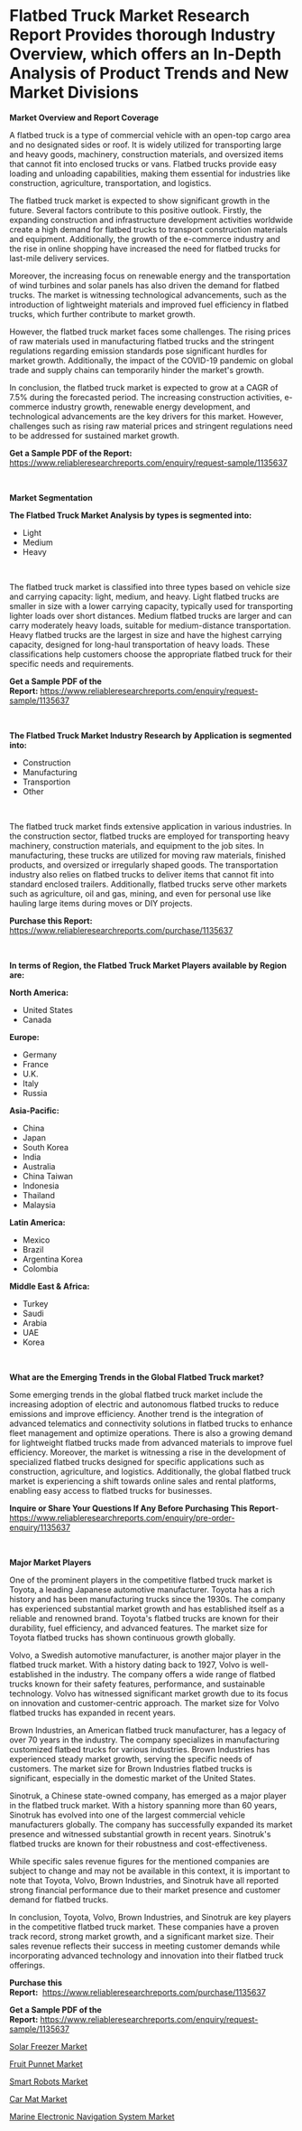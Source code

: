 <p><h1>Flatbed Truck Market Research Report Provides thorough Industry Overview, which offers an In-Depth Analysis of Product Trends and New Market Divisions</h1></p><p><strong>Market Overview and Report Coverage</strong></p>
<p><p>A flatbed truck is a type of commercial vehicle with an open-top cargo area and no designated sides or roof. It is widely utilized for transporting large and heavy goods, machinery, construction materials, and oversized items that cannot fit into enclosed trucks or vans. Flatbed trucks provide easy loading and unloading capabilities, making them essential for industries like construction, agriculture, transportation, and logistics. </p><p>The flatbed truck market is expected to show significant growth in the future. Several factors contribute to this positive outlook. Firstly, the expanding construction and infrastructure development activities worldwide create a high demand for flatbed trucks to transport construction materials and equipment. Additionally, the growth of the e-commerce industry and the rise in online shopping have increased the need for flatbed trucks for last-mile delivery services. </p><p>Moreover, the increasing focus on renewable energy and the transportation of wind turbines and solar panels has also driven the demand for flatbed trucks. The market is witnessing technological advancements, such as the introduction of lightweight materials and improved fuel efficiency in flatbed trucks, which further contribute to market growth.</p><p>However, the flatbed truck market faces some challenges. The rising prices of raw materials used in manufacturing flatbed trucks and the stringent regulations regarding emission standards pose significant hurdles for market growth. Additionally, the impact of the COVID-19 pandemic on global trade and supply chains can temporarily hinder the market's growth.</p><p>In conclusion, the flatbed truck market is expected to grow at a CAGR of 7.5% during the forecasted period. The increasing construction activities, e-commerce industry growth, renewable energy development, and technological advancements are the key drivers for this market. However, challenges such as rising raw material prices and stringent regulations need to be addressed for sustained market growth.</p></p>
<p><strong>Get a Sample PDF of the Report:</strong> <a href="https://www.reliableresearchreports.com/enquiry/request-sample/1135637">https://www.reliableresearchreports.com/enquiry/request-sample/1135637</a></p>
<p>&nbsp;</p>
<p><strong>Market Segmentation</strong></p>
<p><strong>The Flatbed Truck Market Analysis by types is segmented into:</strong></p>
<p><ul><li>Light</li><li>Medium</li><li>Heavy</li></ul></p>
<p>&nbsp;</p>
<p><p>The flatbed truck market is classified into three types based on vehicle size and carrying capacity: light, medium, and heavy. Light flatbed trucks are smaller in size with a lower carrying capacity, typically used for transporting lighter loads over short distances. Medium flatbed trucks are larger and can carry moderately heavy loads, suitable for medium-distance transportation. Heavy flatbed trucks are the largest in size and have the highest carrying capacity, designed for long-haul transportation of heavy loads. These classifications help customers choose the appropriate flatbed truck for their specific needs and requirements.</p></p>
<p><strong>Get a Sample PDF of the Report:</strong>&nbsp;<a href="https://www.reliableresearchreports.com/enquiry/request-sample/1135637">https://www.reliableresearchreports.com/enquiry/request-sample/1135637</a></p>
<p>&nbsp;</p>
<p><strong>The Flatbed Truck Market Industry Research by Application is segmented into:</strong></p>
<p><ul><li>Construction</li><li>Manufacturing</li><li>Transportion</li><li>Other</li></ul></p>
<p>&nbsp;</p>
<p><p>The flatbed truck market finds extensive application in various industries. In the construction sector, flatbed trucks are employed for transporting heavy machinery, construction materials, and equipment to the job sites. In manufacturing, these trucks are utilized for moving raw materials, finished products, and oversized or irregularly shaped goods. The transportation industry also relies on flatbed trucks to deliver items that cannot fit into standard enclosed trailers. Additionally, flatbed trucks serve other markets such as agriculture, oil and gas, mining, and even for personal use like hauling large items during moves or DIY projects.</p></p>
<p><strong>Purchase this Report:</strong>&nbsp; <a href="https://www.reliableresearchreports.com/purchase/1135637">https://www.reliableresearchreports.com/purchase/1135637</a></p>
<p>&nbsp;</p>
<p><strong>In terms of Region, the Flatbed Truck Market Players available by Region are:</strong></p>
<p>
    <p> <strong> North America: </strong>
        <ul>
            <li>United States</li>
            <li>Canada</li>
        </ul>
        </p> 
    <p> <strong> Europe: </strong>
        <ul>
            <li>Germany</li>
            <li>France</li>
            <li>U.K.</li>
            <li>Italy</li>
            <li>Russia</li>
        </ul>
        </p> 
    <p> <strong> Asia-Pacific: </strong>
        <ul>
            <li>China</li>
            <li>Japan</li>
            <li>South Korea</li>
            <li>India</li>
            <li>Australia</li>
            <li>China Taiwan</li>
            <li>Indonesia</li>
            <li>Thailand</li>
            <li>Malaysia</li>
        </ul>
        </p> 
    <p> <strong> Latin America: </strong>
        <ul>
            <li>Mexico</li>
            <li>Brazil</li>
            <li>Argentina Korea</li>
            <li>Colombia</li>
        </ul>
        </p> 
    <p> <strong> Middle East & Africa: </strong>
        <ul>
            <li>Turkey</li>
            <li>Saudi</li>
            <li>Arabia</li>
            <li>UAE</li>
            <li>Korea</li>
        </ul>
    </p>
    </p>
<p>&nbsp;</p>
<p><strong>What are the Emerging Trends in the Global Flatbed Truck market?</strong></p>
<p><p>Some emerging trends in the global flatbed truck market include the increasing adoption of electric and autonomous flatbed trucks to reduce emissions and improve efficiency. Another trend is the integration of advanced telematics and connectivity solutions in flatbed trucks to enhance fleet management and optimize operations. There is also a growing demand for lightweight flatbed trucks made from advanced materials to improve fuel efficiency. Moreover, the market is witnessing a rise in the development of specialized flatbed trucks designed for specific applications such as construction, agriculture, and logistics. Additionally, the global flatbed truck market is experiencing a shift towards online sales and rental platforms, enabling easy access to flatbed trucks for businesses.</p></p>
<p><strong>Inquire or Share Your Questions If Any Before Purchasing This Report</strong>- <a href="https://www.reliableresearchreports.com/enquiry/pre-order-enquiry/1135637">https://www.reliableresearchreports.com/enquiry/pre-order-enquiry/1135637</a></p>
<p>&nbsp;</p>
<p><strong>Major Market Players</strong></p>
<p><p>One of the prominent players in the competitive flatbed truck market is Toyota, a leading Japanese automotive manufacturer. Toyota has a rich history and has been manufacturing trucks since the 1930s. The company has experienced substantial market growth and has established itself as a reliable and renowned brand. Toyota's flatbed trucks are known for their durability, fuel efficiency, and advanced features. The market size for Toyota flatbed trucks has shown continuous growth globally.</p><p>Volvo, a Swedish automotive manufacturer, is another major player in the flatbed truck market. With a history dating back to 1927, Volvo is well-established in the industry. The company offers a wide range of flatbed trucks known for their safety features, performance, and sustainable technology. Volvo has witnessed significant market growth due to its focus on innovation and customer-centric approach. The market size for Volvo flatbed trucks has expanded in recent years.</p><p>Brown Industries, an American flatbed truck manufacturer, has a legacy of over 70 years in the industry. The company specializes in manufacturing customized flatbed trucks for various industries. Brown Industries has experienced steady market growth, serving the specific needs of customers. The market size for Brown Industries flatbed trucks is significant, especially in the domestic market of the United States.</p><p>Sinotruk, a Chinese state-owned company, has emerged as a major player in the flatbed truck market. With a history spanning more than 60 years, Sinotruk has evolved into one of the largest commercial vehicle manufacturers globally. The company has successfully expanded its market presence and witnessed substantial growth in recent years. Sinotruk's flatbed trucks are known for their robustness and cost-effectiveness.</p><p>While specific sales revenue figures for the mentioned companies are subject to change and may not be available in this context, it is important to note that Toyota, Volvo, Brown Industries, and Sinotruk have all reported strong financial performance due to their market presence and customer demand for flatbed trucks.</p><p>In conclusion, Toyota, Volvo, Brown Industries, and Sinotruk are key players in the competitive flatbed truck market. These companies have a proven track record, strong market growth, and a significant market size. Their sales revenue reflects their success in meeting customer demands while incorporating advanced technology and innovation into their flatbed truck offerings.</p></p>
<p><strong>Purchase this Report:</strong>&nbsp;&nbsp;<a href="https://www.reliableresearchreports.com/purchase/1135637">https://www.reliableresearchreports.com/purchase/1135637</a></p>
<p></p>
<p><strong>Get a Sample PDF of the Report:</strong>&nbsp;<a href="https://www.reliableresearchreports.com/enquiry/request-sample/1135637">https://www.reliableresearchreports.com/enquiry/request-sample/1135637</a></p>
<p><p><a href="https://www.linkedin.com/pulse/solar-freezer-market-challenges-opportunities-growth-vyyme/">Solar Freezer Market</a></p><p><a href="https://medium.com/@darrensipes2023/fruit-punnet-market-size-market-outlook-and-market-forecast-2023-to-2030-cb2f515e6d49">Fruit Punnet Market</a></p><p><a href="https://www.linkedin.com/pulse/smart-robots-market-size-share-global-analysis-report-2023-yw7de/">Smart Robots Market</a></p><p><a href="https://github.com/melchekhinf/Market-Research-Report-List-1/blob/main/car-mat-market.md">Car Mat Market</a></p><p><a href="https://github.com/sndrkn/Market-Research-Report-List-1/blob/main/marine-electronic-navigation-system-market.md">Marine Electronic Navigation System Market</a></p></p>